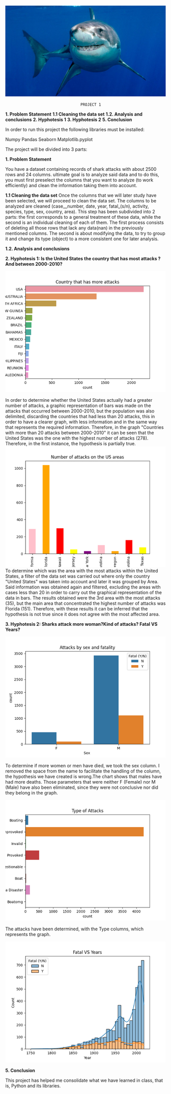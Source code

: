 



![tiburon](./images/tiburon.png)

                                     PROJECT 1

**1. Problem Statement**
**1.1 Cleaning the data set**
**1.2. Analysis and conclusions**
**2. Hyphotesis 1**
**3. Hyphotesis 2**
**5. Conclusion**

In order to run this project the following libraries must be installed:

Numpy
Pandas
Seaborn
Matplotlib.pyplot

The project will be divided into 3 parts:

**1. Problem Statement**


You have a dataset containing records of shark attacks with about 2500 rows and 24 columns. ultimate goal is to analyze said data and to do this, you must first preselect the columns that you want to analyze (to work efficiently) and clean the information taking them into account.

**1.1 Cleaning the data set**
Once the columns that we will later study have been selected, we will proceed to clean the data set.
The columns to be analyzed are cleaned (case__number, date, year, fatal_(s/n), activity, species, type, sex, country, area). This step has been subdivided into 2 parts: the first corresponds to a general treatment of these data, while the second is an individual cleaning of each of them. The first process consists of deleting all those rows that lack any data(nan) in the previously mentioned columns. The second is about modifying the data, to try to group it and change its type (object) to a more consistent one for later analysis. 

**1.2. Analysis and conclusions**

**2.  Hyphotesis 1: Is the United States the country that has most attacks ? And between 2000-2010?**
   
![country_attacks](./images/country_attacks.png)


In order to determine whether the United States actually had a greater number of attacks, a graphic representation of bars was made on the attacks that occurred between 2000-2010, but the population was also delimited, discarding the countries that had less than 20 attacks, this in order to have a clearer graph, with less information and in the same way that represents the required information. Therefore, in the graph "Countries with more than 20 attacks between 2000-2010" it can be seen that the United States was the one with the highest number of attacks (278). Therefore, in the first instance, the hypothesis is partially true.
![attacks_US](./images/attacks_US.png)
To determine which was the area with the most attacks within the United States, a filter of the data set was carried out where only the country "United States" was taken into account and later it was grouped by Area. Said information was obtained again and filtered, excluding the areas with cases less than 20 in order to carry out the graphical representation of the data in bars. The results obtained were the 3rd area with the most attacks (35), but the main area that concentrated the highest number of attacks was Florida (151). Therefore, with these results it can be inferred that the hypothesis is not true since it does not agree with the most affected area. 

**3. Hyphotesis 2: Sharks attack more woman?Kind of attacks? Fatal VS Years?**

![US_areas](./images/sex_fatality.png)

To determine if more women or men have died, we took the sex column.
I removed the space from the name to facilitate the handling of the column, 
the hypothesis we have created is wrong.The chart shows that males have had more deaths.
Those parameters that were neither F (Female) nor M (Male) have also been eliminated, since they were not conclusive nor did they belong in the graph.

![attacks_US](./images/type_attacks.png)

The attacks have been determined, with the Type columns, which represents the graph.

![attacks_US](./images/year_fatal.png)

**5. Conclusion**

This project has helped me consolidate what we have learned in class, that is, Python and its libraries.